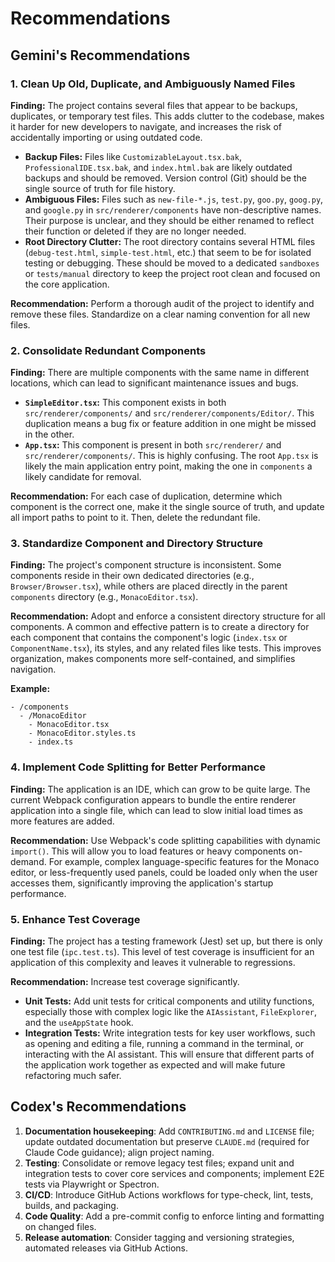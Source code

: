 # Recommendations

## Gemini's Recommendations

### 1. Clean Up Old, Duplicate, and Ambiguously Named Files

**Finding:** The project contains several files that appear to be backups, duplicates, or temporary test files. This adds clutter to the codebase, makes it harder for new developers to navigate, and increases the risk of accidentally importing or using outdated code.

*   **Backup Files:** Files like `CustomizableLayout.tsx.bak`, `ProfessionalIDE.tsx.bak`, and `index.html.bak` are likely outdated backups and should be removed. Version control (Git) should be the single source of truth for file history.
*   **Ambiguous Files:** Files such as `new-file-*.js`, `test.py`, `goo.py`, `goog.py`, and `google.py` in `src/renderer/components` have non-descriptive names. Their purpose is unclear, and they should be either renamed to reflect their function or deleted if they are no longer needed.
*   **Root Directory Clutter:** The root directory contains several HTML files (`debug-test.html`, `simple-test.html`, etc.) that seem to be for isolated testing or debugging. These should be moved to a dedicated `sandboxes` or `tests/manual` directory to keep the project root clean and focused on the core application.

**Recommendation:** Perform a thorough audit of the project to identify and remove these files. Standardize on a clear naming convention for all new files.

### 2. Consolidate Redundant Components

**Finding:** There are multiple components with the same name in different locations, which can lead to significant maintenance issues and bugs.

*   **`SimpleEditor.tsx`:** This component exists in both `src/renderer/components/` and `src/renderer/components/Editor/`. This duplication means a bug fix or feature addition in one might be missed in the other.
*   **`App.tsx`:** This component is present in both `src/renderer/` and `src/renderer/components/`. This is highly confusing. The root `App.tsx` is likely the main application entry point, making the one in `components` a likely candidate for removal.

**Recommendation:** For each case of duplication, determine which component is the correct one, make it the single source of truth, and update all import paths to point to it. Then, delete the redundant file.

### 3. Standardize Component and Directory Structure

**Finding:** The project's component structure is inconsistent. Some components reside in their own dedicated directories (e.g., `Browser/Browser.tsx`), while others are placed directly in the parent `components` directory (e.g., `MonacoEditor.tsx`).

**Recommendation:** Adopt and enforce a consistent directory structure for all components. A common and effective pattern is to create a directory for each component that contains the component's logic (`index.tsx` or `ComponentName.tsx`), its styles, and any related files like tests. This improves organization, makes components more self-contained, and simplifies navigation.

**Example:**
```
- /components
  - /MonacoEditor
    - MonacoEditor.tsx
    - MonacoEditor.styles.ts
    - index.ts
```

### 4. Implement Code Splitting for Better Performance

**Finding:** The application is an IDE, which can grow to be quite large. The current Webpack configuration appears to bundle the entire renderer application into a single file, which can lead to slow initial load times as more features are added.

**Recommendation:** Use Webpack's code splitting capabilities with dynamic `import()`. This will allow you to load features or heavy components on-demand. For example, complex language-specific features for the Monaco editor, or less-frequently used panels, could be loaded only when the user accesses them, significantly improving the application's startup performance.

### 5. Enhance Test Coverage

**Finding:** The project has a testing framework (Jest) set up, but there is only one test file (`ipc.test.ts`). This level of test coverage is insufficient for an application of this complexity and leaves it vulnerable to regressions.

**Recommendation:** Increase test coverage significantly.
*   **Unit Tests:** Add unit tests for critical components and utility functions, especially those with complex logic like the `AIAssistant`, `FileExplorer`, and the `useAppState` hook.
*   **Integration Tests:** Write integration tests for key user workflows, such as opening and editing a file, running a command in the terminal, or interacting with the AI assistant. This will ensure that different parts of the application work together as expected and will make future refactoring much safer.

## Codex's Recommendations

1. **Documentation housekeeping**: Add `CONTRIBUTING.md` and `LICENSE` file; update outdated documentation but preserve `CLAUDE.md` (required for Claude Code guidance); align project naming.
2. **Testing**: Consolidate or remove legacy test files; expand unit and integration tests to cover core services and components; implement E2E tests via Playwright or Spectron.
3. **CI/CD**: Introduce GitHub Actions workflows for type-check, lint, tests, builds, and packaging.
4. **Code Quality**: Add a pre-commit config to enforce linting and formatting on changed files.
5. **Release automation**: Consider tagging and versioning strategies, automated releases via GitHub Actions.